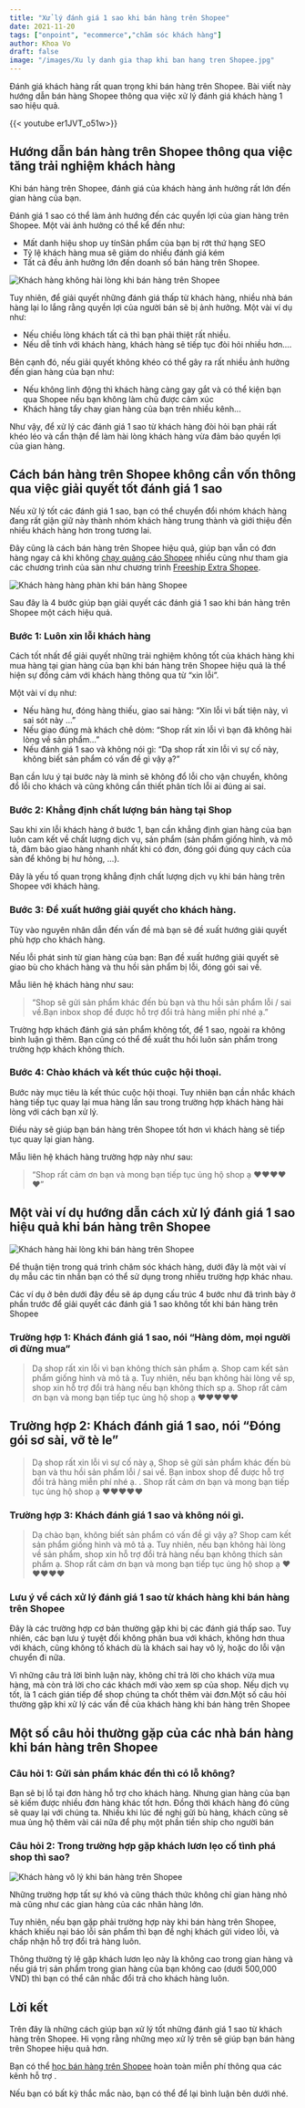 ```yaml
---
title: "Xử lý đánh giá 1 sao khi bán hàng trên Shopee"
date: 2021-11-20
tags: ["onpoint", "ecommerce","chăm sóc khách hàng"]
author: Khoa Vo
draft: false
image: "/images/Xu ly danh gia thap khi ban hang tren Shopee.jpg"
---
```


Đánh giá khách hàng rất quan trọng khi bán hàng trên Shopee. Bài viết này hướng dẫn bán hàng Shopee thông qua việc xử lý đánh giá khách hàng 1 sao hiệu quả.

{{< youtube er1JVT_o51w>}}

## Hướng dẫn bán hàng trên Shopee thông qua việc tăng trải nghiệm khách hàng

Khi bán hàng trên Shopee, đánh giá của khách hàng ảnh hưởng rất lớn đến gian hàng của bạn.

Đánh giá 1 sao có thể làm ảnh hướng đến các quyền lợi của gian hàng trên Shopee. Một vài ảnh hưởng có thể kể đến như:

- Mất danh hiệu shop uy tínSản phẩm của bạn bị rớt thứ hạng SEO
- Tỷ lệ khách hàng mua sẽ giảm do nhiều đánh giá kém
- Tất cả đều ảnh hưởng lớn đến doanh số bán hàng trên Shopee.

![Khách hàng không hài lòng khi bán hàng trên Shopee](/images/Khach-hang-khong-hai-long-khi-ban-hang-tren-Shopee.jpg)

Tuy nhiên, để giải quyết những đánh giá thấp từ khách hàng, nhiều nhà bán hàng lại lo lắng rằng quyền lợi của người bán sẽ bị ảnh hưởng. Một vài ví dụ như:

- Nếu chiều lòng khách tất cả thì bạn phải thiệt rất nhiều.
- Nếu dễ tính với khách hàng, khách hàng sẽ tiếp tục đòi hỏi nhiều hơn.…

Bên cạnh đó, nếu giải quyết không khéo có thể gây ra rất nhiều ảnh hưởng đến gian hàng của bạn như:

- Nếu không linh động thì khách hàng càng gay gắt và có thể kiện bạn qua Shopee nếu bạn không làm chủ được cảm xúc
- Khách hàng tẩy chay gian hàng của bạn trên nhiều kênh...

Như vậy, để xử lý các đánh giá 1 sao từ khách hàng đòi hỏi bạn phải rất khéo léo và cẩn thận để làm hài lòng khách hàng vừa đảm bảo quyền lợi của gian hàng.

## Cách bán hàng trên Shopee không cần vốn thông qua việc giải quyết tốt đánh giá 1 sao

Nếu xử lý tốt các đánh giá 1 sao, bạn có thể chuyển đổi nhóm khách hàng đang rất giận giữ này thành nhóm khách hàng trung thành và giới thiệu đến nhiều khách hàng hơn trong tương lai.

Đây cũng là cách bán hàng trên Shopee hiệu quả, giúp bạn vẫn có đơn hàng ngay cả khi không [chạy quảng cáo Shopee](https://ecomblog.onpoint.vn/blog/chay_quang_cao_shopee/) nhiều cũng như tham gia các chương trình của sàn như chương trình [Freeship Extra Shopee](https://ecomblog.onpoint.vn/blog/freeship-extra-shopee/). 

![Khách hàng hàng phàn khi bán hàng Shopee](/images/Khach-hang-phan-nan-khi-ban-hang-tren-Shopee.jpg)

Sau đây là 4 bước giúp bạn giải quyết các đánh giá 1 sao khi bán hàng trên Shopee một cách hiệu quả.

### Bước 1: Luôn xin lỗi khách hàng

Cách tốt nhất để giải quyết những trải nghiệm không tốt của khách hàng khi mua hàng tại gian hàng của bạn khi bán hàng trên Shopee hiệu quả là thể hiện sự đồng cảm với khách hàng thông qua từ “xin lỗi”.

Một vài ví dụ như:

- Nếu hàng hư, đóng hàng thiếu, giao sai hàng: “Xin lỗi vì bất tiện này, vì sai sót này …”
- Nếu giao đúng mà khách chê dỏm: “Shop rất xin lỗi vì bạn đã không hài lòng về sản phẩm…”
- Nếu đánh giá 1 sao và không nói gì: “Dạ shop rất xin lỗi vì sự cố này, không biết sản phẩm có vấn đề gì vậy ạ?”

Bạn cần lưu ý tại bước này là mình sẽ không đổ lỗi cho vận chuyển, không đổ lỗi cho khách và cũng không cần thiết phân tích lỗi ai đúng ai sai.

### Bước 2: Khẳng định chất lượng bán hàng tại Shop

Sau khi xin lỗi khách hàng ở bước 1, bạn cần khẳng định gian hàng của bạn luôn cam kết về chất lượng dịch vụ, sản phẩm (sản phẩm giống hình, và mô tả, đảm bảo giao hàng nhanh nhất khi có đơn, đóng gói đúng quy cách của sàn để không bị hư hỏng, …).

Đây là yếu tố quan trọng khẳng định chất lượng dịch vụ khi bán hàng trên Shopee với khách hàng.

### Bước 3: Đề xuất hướng giải quyết cho khách hàng.

Tùy vào nguyên nhân dẫn đến vấn đề mà bạn sẽ đề xuất hướng giải quyết phù hợp cho khách hàng.

Nếu lỗi phát sinh từ gian hàng của bạn: Bạn đề xuất hướng giải quyết sẽ giao bù cho khách hàng và thu hồi sản phẩm bị lỗi, đóng gói sai về. 

Mẫu liên hệ khách hàng như sau:

> “Shop sẽ gửi sản phẩm khác đến bù bạn và thu hồi sản phẩm lỗi / sai về.Bạn inbox shop để được hỗ trợ đổi trả hàng miễn phí nhé ạ.”

Trường hợp khách đánh giá sản phẩm không tốt, để 1 sao, ngoài ra không bình luận gì thêm. Bạn cũng có thể đề xuất thu hồi luôn sản phẩm trong trường hợp khách không thích.

### Bước 4: Chào khách và kết thúc cuộc hội thoại.

Bước này mục tiêu là kết thúc cuộc hội thoại. Tuy nhiên bạn cần nhắc khách hàng tiếp tục quay lại mua hàng lần sau trong trường hợp khách hàng hài lòng với cách bạn xử lý.

Điều này sẽ giúp bạn bán hàng trên Shopee tốt hơn vì khách hàng sẽ tiếp tục quay lại gian hàng.

Mẫu liên hệ khách hàng trường hợp này như sau:

> “Shop rất cảm ơn bạn và mong bạn tiếp tục ủng hộ shop ạ ❤️❤️❤️❤️❤️”

## Một vài ví dụ hướng dẫn cách xử lý đánh giá 1 sao hiệu quả khi bán hàng trên Shopee

![Khách hàng hài lòng khi bán hàng trên Shopee](/images/Khach-hang-hai-long-khi-ban-hang-tren-Shopee.jpg)

Để thuận tiện trong quá trình chăm sóc khách hàng, dưới đây là một vài ví dụ mẫu các tin nhắn bạn có thể sử dụng trong nhiều trường hợp khác nhau.

Các ví dụ ở bên dưới đây đều sẽ áp dụng cấu trúc 4 bước như đã trình bày ở phần trước để giải quyết các đánh giá 1 sao không tốt khi bán hàng trên Shopee

### Trường hợp 1: Khách đánh giá 1 sao, nói “Hàng dỏm, mọi người ơi đừng mua”

> Dạ shop rất xin lỗi vì bạn không thích sản phẩm ạ. Shop cam kết sản phẩm giống hình và mô tả ạ. Tuy nhiên, nếu bạn không hài lòng về sp, shop xin hỗ trợ đổi trả hàng nếu bạn không thích sp ạ. Shop rất cảm ơn bạn và mong bạn tiếp tục ủng hộ shop ạ ❤️❤️❤️❤️❤️

## Trường hợp 2: Khách đánh giá 1 sao, nói “Đóng gói sơ sài, vỡ tè le”

> Dạ shop rất xin lỗi vì sự cố này ạ, Shop sẽ gửi sản phẩm khác đến bù bạn và thu hồi sản phẩm lỗi / sai về. Bạn inbox shop để được hỗ trợ đổi trả hàng miễn phí nhé ạ. . Shop rất cảm ơn bạn và mong bạn tiếp tục ủng hộ shop ạ ❤️❤️❤️❤️❤️

### Trường hợp 3: Khách đánh giá 1 sao và không nói gì.

> Dạ chào bạn, không biết sản phẩm có vấn đề gì vậy ạ? Shop cam kết sản phẩm giống hình và mô tả ạ. Tuy nhiên, nếu bạn không hài lòng về sản phẩm, shop xin hỗ trợ đổi trả hàng nếu bạn không thích sản phẩm ạ. Shop rất cảm ơn bạn và mong bạn tiếp tục ủng hộ shop ạ ❤️❤️❤️❤️❤️

### Lưu ý về cách xử lý đánh giá 1 sao từ khách hàng khi bán hàng trên Shopee

Đây là các trường hợp cơ bản thường gặp khi bị các đánh giá thấp sao. Tuy nhiên, các bạn lưu ý tuyệt đối không phân bua với khách, không hơn thua với khách, cũng không tố khách dù là khách sai hay vô lý, hoặc do lỗi vận chuyển đi nữa. 

Vì những câu trả lời bình luận này, không chỉ trả lời cho khách vừa mua hàng, mà còn trả lời cho các khách mới vào xem sp của shop. Nếu dịch vụ tốt, là 1 cách gián tiếp để shop chúng ta chốt thêm vài đơn.Một số câu hỏi thường gặp khi xử lý các vấn đề của khách hàng khi bán hàng trên Shopee

## Một số câu hỏi thường gặp của các nhà bán hàng khi bán hàng trên Shopee

### Câu hỏi 1: Gửi sản phẩm khác đền thì có lỗ không?

Bạn sẽ bị lỗ tại đơn hàng hỗ trợ cho khách hàng. Nhưng gian hàng của bạn sẽ kiếm được nhiều đơn hàng khác tốt hơn. Đồng thời khách hàng đó cũng sẽ quay lại với chúng ta. Nhiều khi lúc đề nghị gửi bù hàng, khách cũng sẽ mua ủng hộ thêm vài cái nữa để phụ một phần tiền ship cho người bán

### Câu hỏi 2: Trong trường hợp gặp khách lươn lẹo cố tình phá shop thì sao?

![Khách hàng vô lý khi bán hàng trên Shopee](/images/Khach-hang-vo-ly-khi-ban-hang-tren-Shopee.jpg)

Những trường hợp tất sự khó và cũng thách thức không chỉ gian hàng nhỏ mà cũng như các gian hàng của các nhãn hàng lớn. 

Tuy nhiên, nếu bạn gặp phải trường hợp này khi bán hàng trên Shopee, khách khiếu nại báo lỗi sản phẩm thì bạn đề nghị khách gửi video lỗi, và chấp nhận hỗ trợ đổi trả hàng luôn. 

Thông thường tỷ lệ gặp khách lươn lẹo này là không cao trong gian hàng và nếu giá trị sản phẩm trong gian hàng của bạn không cao (dưới 500,000 VND) thì bạn có thể cân nhắc đổi trả cho khách hàng luôn.

## Lời kết

Trên đây là những cách giúp bạn xử lý tốt những đánh giá 1 sao từ khách hàng trên Shopee. Hi vọng rằng những mẹo xử lý trên sẽ giúp bạn bán hàng trên Shopee hiệu quả hơn.

Bạn có thể [học bán hàng trên Shopee](https://ecomblog.onpoint.vn/blog/top-kenh-hoc-ban-hang-shopee-hieu-qua/) hoàn toàn miễn phí thông qua các kênh hỗ trợ .

Nếu bạn có bất kỳ thắc mắc nào, bạn có thể để lại bình luận bên dưới nhé.
